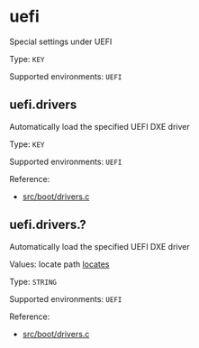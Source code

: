 # uefi

Special settings under UEFI

Type: `KEY`

Supported environments: `UEFI`

## uefi.drivers

Automatically load the specified UEFI DXE driver

Type: `KEY`

Supported environments: `UEFI`

Reference:
 - [src/boot/drivers.c](../../../src/boot/drivers.c)

## uefi.drivers.?

Automatically load the specified UEFI DXE driver

Values: locate path [locates](locates.md)

Type: `STRING`

Supported environments: `UEFI`

Reference:
 - [src/boot/drivers.c](../../../src/boot/drivers.c)
